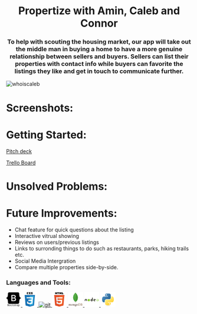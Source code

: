 <h1 align="center">Propertize with Amin, Caleb and Connor</h1>
<h3 align="center">To help with scouting the housing market, our app will take out the middle man in buying a home to have a more genuine relationship between sellers and buyers. Sellers can list their properties with contact info while buyers can favorite the listings they like and get in touch to communicate further.</h3>

<p align="left"> <img src="https://komarev.com/ghpvc/?username=whoiscaleb&label=Profile%20views&color=0e75b6&style=flat" alt="whoiscaleb" /> </p>

# Screenshots: 


# Getting Started: 
[Pitch deck](https://my.visme.co/editor/NlYzaTdnQ1c4VnZUa1FsV1pPQmJCZz09OjrNmEFuFPIy8XdieZM1jaQX/akRicjRWNHFPTjlaV0NmazlISEJvZz09Ojp9HDnAXI-MnQi9E5a4bksS)
 
[Trello Board](https://trello.com/b/YDxYEXII/propertize)



# Unsolved Problems:

# Future Improvements: 

* Chat feature for quick questions about the listing
* Interactive vitrual showing
* Reviews on users/previous listings
* Links to surronding things to do such as restaurants, parks, hiking trails etc.
* Social Media Intergration 
* Compare multiple properties side-by-side.

<h3 align="left">Languages and Tools:</h3>
<p align="left"> <a href="https://getbootstrap.com" target="_blank" rel="noreferrer"> <img src="https://raw.githubusercontent.com/devicons/devicon/master/icons/bootstrap/bootstrap-plain-wordmark.svg" alt="bootstrap" width="40" height="40"/> </a> <a href="https://www.w3schools.com/css/" target="_blank" rel="noreferrer"> <img src="https://raw.githubusercontent.com/devicons/devicon/master/icons/css3/css3-original-wordmark.svg" alt="css3" width="40" height="40"/> </a> <a href="https://git-scm.com/" target="_blank" rel="noreferrer"> <img src="https://www.vectorlogo.zone/logos/git-scm/git-scm-icon.svg" alt="git" width="40" height="40"/> </a> <a href="https://www.w3.org/html/" target="_blank" rel="noreferrer"> <img src="https://raw.githubusercontent.com/devicons/devicon/master/icons/html5/html5-original-wordmark.svg" alt="html5" width="40" height="40"/> </a>  <a href="https://www.mongodb.com/" target="_blank" rel="noreferrer"> <img src="https://raw.githubusercontent.com/devicons/devicon/master/icons/mongodb/mongodb-original-wordmark.svg" alt="mongodb" width="40" height="40"/> </a> <a href="https://nodejs.org" target="_blank" rel="noreferrer"> <img src="https://raw.githubusercontent.com/devicons/devicon/master/icons/nodejs/nodejs-original-wordmark.svg" alt="nodejs" width="40" height="40"/> </a> <a href="https://www.python.org" target="_blank" rel="noreferrer"> <img src="https://raw.githubusercontent.com/devicons/devicon/master/icons/python/python-original.svg" alt="python" width="40" height="40"/> </a> </p>

